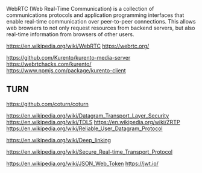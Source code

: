 

WebRTC (Web Real-Time Communication) is a collection of communications
protocols and application programming interfaces that enable real-time
communication over peer-to-peer connections. This allows web browsers
to not only request resources from backend servers, but also real-time
information from browsers of other users.

https://en.wikipedia.org/wiki/WebRTC
https://webrtc.org/

https://github.com/Kurento/kurento-media-server
https://webrtchacks.com/kurento/
https://www.npmjs.com/package/kurento-client

TURN
----

https://github.com/coturn/coturn


https://en.wikipedia.org/wiki/Datagram_Transport_Layer_Security
https://en.wikipedia.org/wiki/TDLS
https://en.wikipedia.org/wiki/ZRTP
https://en.wikipedia.org/wiki/Reliable_User_Datagram_Protocol


https://en.wikipedia.org/wiki/Deep_linking

https://en.wikipedia.org/wiki/Secure_Real-time_Transport_Protocol

https://en.wikipedia.org/wiki/JSON_Web_Token
https://jwt.io/

<!-- vim: set autoindent expandtab sw=4 syntax=markdown: -->
